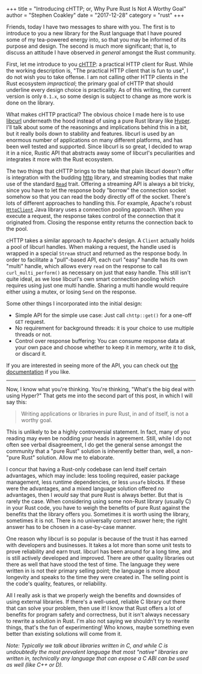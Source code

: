 +++
title = "Introducing cHTTP; or, Why Pure Rust Is Not A Worthy Goal"
author = "Stephen Coakley"
date = "2017-12-28"
category = "rust"
+++

Friends, today I have two messages to share with you. The first is to introduce to you a new library for the Rust language that I have poured some of my tea-powered energy into, so that you may be informed of its purpose and design. The second is much more significant; that is, to discuss an attitude I have observed _in general_ amongst the Rust community.

First, let me introduce to you [cHTTP]: a practical HTTP client for Rust. While the working description is, "The practical HTTP client that is fun to use", I do not wish you to take offense. I am not calling other HTTP clients in the Rust ecosystem _impractical_; the primary goal of cHTTP that should underline every design choice is practicality. As of this writing, the current version is only `0.1.x`, so some design is subject to change as more work is done on the library.

What makes cHTTP practical? The obvious choice I made here is to use [libcurl] underneath the hood instead of using a pure Rust library like [Hyper]. I'll talk about some of the reasonings and implications behind this in a bit, but it really boils down to stability and features. libcurl is used by an enormous number of applications on many different platforms, and has been well tested and supported. Since libcurl is so great, I decided to wrap it in a nice, Rustic API that abstracts away some of libcurl's peculiarities and integrates it more with the Rust ecosystem.

The two things that cHTTP brings to the table that plain libcurl doesn't offer is integration with the budding [http] library, and streaming bodies that make use of the standard [`Read`](https://doc.rust-lang.org/std/io/trait.Read.html) trait. Offering a streaming API is always a bit tricky, since you have to let the response body "borrow" the connection socket somehow so that you can read the body directly off of the socket. There's lots of different approaches to handling this. For example, Apache's robust [`HttpClient`](https://hc.apache.org/httpcomponents-client-ga/) Java library uses a connection pooling approach. When you execute a request, the response takes control of the connection that it originated from. Closing the response entity returns the connection back to the pool.

cHTTP takes a similar approach to Apache's design. A `Client` actually holds a pool of libcurl handles. When making a request, the handle used is wrapped in a special `Stream` struct and returned as the response body. In order to facilitate a "pull"-based API, each curl "easy" handle has its own "multi" handle, which allows every `read` on the response to call `curl_multi_perform()` as necessary on just that easy handle. This still isn't quite ideal, as we lose libcurl's own smart connection pooling which requires using just one multi handle. Sharing a multi handle would require either using a mutex, or losing `Send` on the response.

Some other things I incorporated into the initial design:

- Simple API for the simple use case: Just call `chttp::get()` for a one-off `GET` request.
- No requirement for background threads: it is your choice to use multiple threads or not.
- Control over response buffering: You can consume response data at your own pace and choose whether to keep it in memory, write it to disk, or discard it.

If you are interested in seeing more of the API, you can check out [the documentation](https://docs.rs/chttp) if you like.

----

Now, I know what you're thinking. You're thinking, "What's the big deal with using Hyper?" That gets me into the second part of this post, in which I will say this:

> Writing applications or libraries in pure Rust, in and of itself, is not a worthy goal.

This is unlikely to be a highly controversial statement. In fact, many of you reading may even be nodding your heads in agreement. Still, while I do not often see verbal disagreement, I do get the general sense amongst the community that a "pure Rust" solution is inherently better than, well, a non-"pure Rust" solution. Allow me to elaborate.

I concur that having a Rust-only codebase can lend itself certain advantages, which may include: less tooling required, easier package management, less runtime dependencies, or less `unsafe` blocks. If these were the advantages, and a mixed language solution offered _no_ advantages, then I _would_ say that pure Rust is always better. But that is rarely the case. When considering using some non-Rust library (usually C) in your Rust code, you have to weigh the benefits of pure Rust against the benefits that the library offers you. Sometimes it is worth using the library, sometimes it is not. There is no universally correct answer here; the right answer has to be chosen in a case-by-case manner.

One reason why libcurl is so popular is because of the trust it has earned with developers and businesses. It takes a lot more than some unit tests to prove reliability and earn trust. libcurl has been around for a long time, and is still actively developed and improved. There are other quality libraries out there as well that have stood the test of time. The language they were written in is not their primary selling point; the language is more about longevity and speaks to the time they were created in. The selling point is the code's quality, features, or reliability.

All I really ask is that we properly weigh the benefits and downsides of using external libraries. If there's a well-used, reliable C library out there that can solve your problem, then use it! I know that Rust offers a lot of benefits for program safety and correctness, but it isn't always necessary to rewrite a solution in Rust. I'm also not saying we shouldn't try to rewrite things, that's the fun of experimenting! Who knows, maybe something even better than existing solutions will come from it.

_Note: Typically we talk about libraries written in C, and while C is undoubtedly the most prevalent language that most "native" libraries are written in, technically any language that can expose a C ABI can be used as well (like C++ or D)._


[cHTTP]: https://github.com/sagebind/chttp
[http]: https://github.com/hyperium/http
[Hyper]: https://hyper.rs
[libcurl]: https://curl.haxx.se/libcurl/
